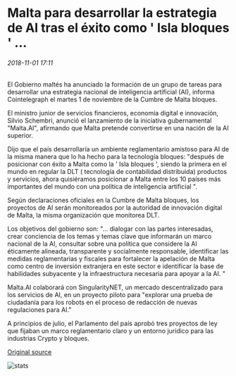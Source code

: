 # Malta para desarrollar la estrategia de AI tras el éxito como ' Isla bloques ' ...

###### 2018-11-01 17:11

El Gobierno maltés ha anunciado la formación de un grupo de tareas para desarrollar una estrategia nacional de inteligencia artificial (AI), informa Cointelegraph el martes 1 de noviembre de la Cumbre de Malta bloques.

El ministro junior de servicios financieros, economía digital e innovación, Silvio Schembri, anunció el lanzamiento de la iniciativa gubernamental "Malta.AI", afirmando que Malta pretende convertirse en una nación de la AI superior.

Dijo que el país desarrollaría un ambiente reglamentario amistoso para AI de la misma manera que lo ha hecho para la tecnología bloques: "después de posicionar con éxito a Malta como la ' Isla bloques ', siendo la primera en el mundo en regular la DLT ( tecnología de contabilidad distribuida) productos y servicios, ahora quisiéramos posicionar a Malta entre los 10 países más importantes del mundo con una política de inteligencia artificial ".

Según declaraciones oficiales en la Cumbre de Malta bloques, los proyectos de AI serán monitoreados por la autoridad de innovación digital de Malta, la misma organización que monitorea DLT.

Los objetivos del gobierno son: "... dialogar con las partes interesadas, crear conciencia de los temas y temas clave que informarán un marco nacional de la AI, consultar sobre una política que considere la AI éticamente alineada, transparente y socialmente responsable, identificar las medidas reglamentarias y fiscales para fortalecer la apelación de Malta como centro de inversión extranjera en este sector e identificar la base de habilidades subyacente y la infraestructura necesaria para apoyar a la AI. "

Malta.AI colaborará con SingularityNET, un mercado descentralizado para los servicios de AI, en un proyecto piloto para "explorar una prueba de ciudadanía para los robots en el proceso de redacción de nuevas regulaciones para AI."

A principios de julio, el Parlamento del país aprobó tres proyectos de ley que fijaban un marco reglamentario claro y un entorno jurídico para las industrias Crypto y bloques.

[Original source](https://cointelegraph.com/news/after-becoming-blockchain-island-malta-to-develop-artificial-intelligence-strategy)

![stats](https://c.statcounter.com/11760860/0/a89fa40b/1/ "stats")